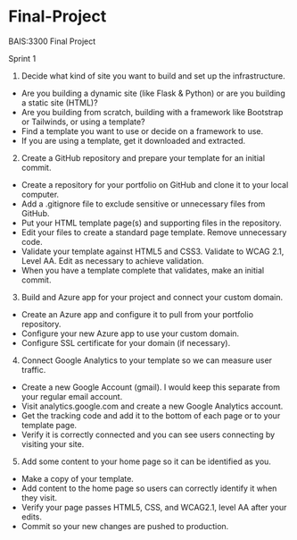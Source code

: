 # Final-Project
BAIS:3300 Final Project

Sprint 1

1. Decide what kind of site you want to build and set up the infrastructure.
- Are you building a dynamic site (like Flask & Python) or are you building a static site (HTML)?
- Are you building from scratch, building with a framework like Bootstrap or Tailwinds, or using a template?
- Find a template you want to use or decide on a framework to use.
- If you are using a template, get it downloaded and extracted.

2. Create a GitHub repository and prepare your template for an initial commit.
- Create a repository for your portfolio on GitHub and clone it to your local computer.
- Add a .gitignore file to exclude sensitive or unnecessary files from GitHub.
- Put your HTML template page(s) and supporting files in the repository.
- Edit your files to create a standard page template. Remove unnecessary code. 
- Validate your template against HTML5 and CSS3. Validate to WCAG 2.1, Level AA. Edit as necessary to achieve validation.
- When you have a template complete that validates, make an initial commit.

3. Build and Azure app for your project and connect your custom domain.
- Create an Azure app and configure it to pull from your portfolio repository.
- Configure your new Azure app to use your custom domain.
- Configure SSL certificate for your domain (if necessary).

4. Connect Google Analytics to your template so we can measure user traffic.
- Create a new Google Account (gmail). I would keep this separate from your regular email account.
- Visit analytics.google.com and create a new Google Analytics account.
- Get the tracking code and add it to the bottom of each page or to your template page. 
- Verify it is correctly connected and you can see users connecting by visiting your site.

5. Add some content to your home page so it can be identified as you.
- Make a copy of your template.
- Add content to the home page so users can correctly identify it when they visit.
- Verify your page passes HTML5, CSS, and WCAG2.1, level AA after your edits.
- Commit so your new changes are pushed to production.
